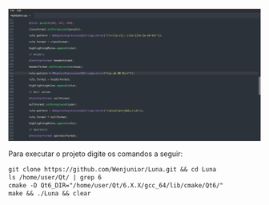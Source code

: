![Screenshot](/screenshots/luna.png)

Para executar o projeto digite os comandos a seguir:

```
git clone https://github.com/Wenjunior/Luna.git && cd Luna
ls /home/user/Qt/ | grep 6
cmake -D Qt6_DIR="/home/user/Qt/6.X.X/gcc_64/lib/cmake/Qt6/"
make && ./Luna && clear
```
